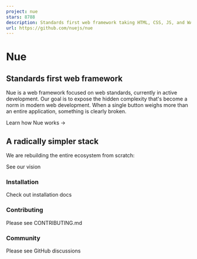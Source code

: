 ```yaml
---
project: nue
stars: 8788
description: Standards first web framework taking HTML, CSS, JS, and WASM to their peak
url: https://github.com/nuejs/nue
---
```


Nue   
======

Standards first web framework
-----------------------------

Nue is a web framework focused on web standards, currently in active development. Our goal is to expose the hidden complexity that's become a norm in modern web development. When a single button weighs more than an entire application, something is clearly broken.

Learn how Nue works →

A radically simpler stack
-------------------------

We are rebuilding the entire ecosystem from scratch:

See our vision

### Installation

Check out installation docs

### Contributing

Please see CONTRIBUTING.md

### Community

Please see GitHub discussions
